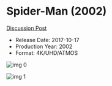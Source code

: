 # Spider-Man (2002)

[Discussion Post](https://www.avsforum.com/threads/bass-eq-for-filtered-movies.2995212/post-57823780)

* Release Date: 2017-10-17
* Production Year: 2002
* Format: 4K/UHD/ATMOS

![img 0](https://i.imgur.com/U7KvRR8.jpg)

![img 1](https://i.imgur.com/TYijp9M.jpg)

